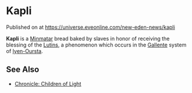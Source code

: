 # Kapli
Published on  at https://universe.eveonline.com/new-eden-news/kapli

**Kapli** is a [Minmatar](1rpu7pfwTPVznAczjw2pOp) bread baked by slaves in
honor of receiving the blessing of the [Lutins](4QBHzmS7145cgUWIpghBqV), a
phenomenon which occurs in the [Gallente](4bufc5OaK80rlo20Pez6gK) system of
[Iyen-Oursta](5UH2LQJuHPZw0izWU685Wl).

See Also
--------
-   [Chronicle: Children of Light](35kvl6c1Y0p18sDyON9W3r)

